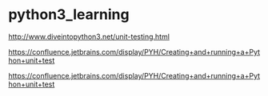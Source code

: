 # python3_learning

http://www.diveintopython3.net/unit-testing.html


https://confluence.jetbrains.com/display/PYH/Creating+and+running+a+Python+unit+test




https://confluence.jetbrains.com/display/PYH/Creating+and+running+a+Python+unit+test
